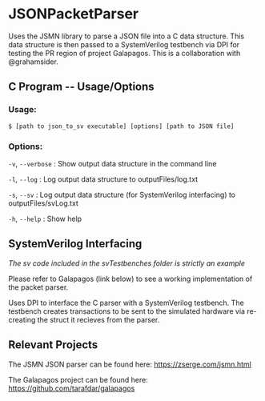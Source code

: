 # JSONPacketParser

Uses the JSMN library to parse a JSON file into a C data structure. This data structure is then passed to a SystemVerilog testbench via DPI for testing the PR region of project Galapagos. This is a collaboration with @grahamsider.

## C Program -- Usage/Options

### Usage:

`$ [path to json_to_sv executable] [options] [path to JSON file]`

### Options:

`-v`, `--verbose` :       Show output data structure in the command line

`-l`, `--log` :           Log output data structure to outputFiles/log.txt

`-s`, `--sv` :            Log output data structure (for SystemVerilog interfacing) to outputFiles/svLog.txt

`-h`, `--help` :          Show help

## SystemVerilog Interfacing

*The sv code included in the svTestbenches folder is strictly an example*

Please refer to Galapagos (link below) to see a working implementation of the packet parser.

Uses DPI to interface the C parser with a SystemVerilog testbench. The testbench creates transactions to be sent to the simulated hardware via re-creating the struct it recieves from the parser.

## Relevant Projects

The JSMN JSON parser can be found here: https://zserge.com/jsmn.html

The Galapagos project can be found here: https://github.com/tarafdar/galapagos
